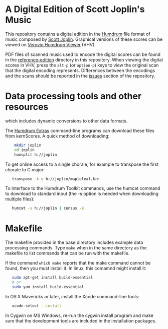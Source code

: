 A Digital Edition of Scott Joplin's Music
=========================================

This repository contains a digital edition in the
[Humdrum](https://www.humdrum.org) file format of music composed
by [Scott Joplin](https://en.wikipedia.org/wiki/Scott_Joplin).
Graphical versions of these scores can be viewed on [Verovio Humdrum
Viewer](https://verovio.humdrum.org/?file=joplin) (VHV).

PDF files of scanned music used to encode the digital scores can
be found in the
[reference-edition](https://github.com/craigsapp/joplin/tree/master/reference-edition)
directory in this repository.  When viewing the digital scores in
VHV, press the `alt-p` (or `option-p`) keys to view the original
scan that the digital encoding represents.  Differences between the
encodings and the scans should be reported in the
[issues](https://github.com/craigsapp/joplin/issues) section of the
repository.


Data processing tools and other resources
=========================================

which includes dynamic conversions to other data formats.  

The [Humdrum Extras](http://extras.humdrum.org) command-line programs 
can download these files from kernScores.  A quick method of downloading:
```bash
    mkdir joplin
    cd joplin
    humsplit h://joplin
```
To get online access to a single chorale, for example to transpose the first chorale to C major:
```bash
   transpose -k c h://joplin/mapleleaf.krn
```

To interface to the Humdrum Toolkit commands, use the humcat command to download to standard input (the -s option is needed when downloading multiple files):
```bash
   humcat -s h://joplin | census -k
```


Makefile
========

The makefile provided in the base directory includes example data
processing commands.  Type ```make``` when in the same directory as the
makefile to list commands that can be run with the makefile.

If the command ```which make``` reports that the make command cannot
be found, then you must install it.  In linux, this comamnd might
install it:
```bash
   sudo apt-get install build-essential
   # or
   sudo yum install build-essential
```

In OS X Mavericks or later, install the Xcode command-line tools:
```bash
   xcode-select --install
```

In Cygwin on MS Windows, re-run the cygwin install program and make sure
that the development tools are included in the installation packages.



